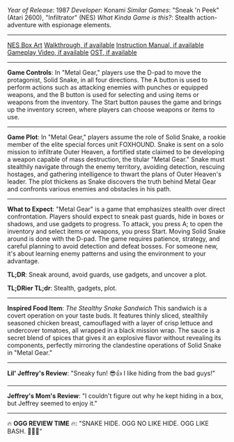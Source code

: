 *Year of Release*: 1987
*Developer*: Konami
*Similar Games*: "Sneak 'n Peek" (Atari 2600), "Infiltrator" (NES)
*What Kinda Game is this?*: Stealth action-adventure with espionage elements.

---
[NES Box Art](https://www.google.com/search?tbm=isch&q=NES+Box+Art+Metal+Gear) 
[Walkthrough, if available](https://www.google.com/search?q=Walkthrough+Metal+Gear+NES)
[Instruction Manual, if available](https://www.google.com/search?q=NES+Instruction+Manual+Metal+Gear)
[Gameplay Video, if available](https://www.youtube.com/results?search_query=gameplay+NES+Metal+Gear) 
[OST, if available](https://www.youtube.com/results?search_query=gameplay+NES+Metal+Gear+OST)

- - -
**Game Controls**:
In "Metal Gear," players use the D-pad to move the protagonist, Solid Snake, in all four directions. The A button is used to perform actions such as attacking enemies with punches or equipped weapons, and the B button is used for selecting and using items or weapons from the inventory. The Start button pauses the game and brings up the inventory screen, where players can choose weapons or items to use.

- - -
**Game Plot**: 
In "Metal Gear," players assume the role of Solid Snake, a rookie member of the elite special forces unit FOXHOUND. Snake is sent on a solo mission to infiltrate Outer Heaven, a fortified state claimed to be developing a weapon capable of mass destruction, the titular "Metal Gear." Snake must stealthily navigate through the enemy territory, avoiding detection, rescuing hostages, and gathering intelligence to thwart the plans of Outer Heaven's leader. The plot thickens as Snake discovers the truth behind Metal Gear and confronts various enemies and obstacles in his path.

- - -
**What to Expect**: 
"Metal Gear" is a game that emphasizes stealth over direct confrontation. Players should expect to sneak past guards, hide in boxes or shadows, and use gadgets to progress. To attack, you press A; to open the inventory and select items or weapons, you press Start. Moving Solid Snake around is done with the D-pad. The game requires patience, strategy, and careful planning to avoid detection and defeat bosses. For someone new, it's about learning enemy patterns and using the environment to your advantage.

**TL;DR**:
Sneak around, avoid guards, use gadgets, and uncover a plot.

**TL;DRier TL;dr**: 
Stealth, gadgets, plot.

---
**Inspired Food Item**: *The Stealthy Snake Sandwich*
This sandwich is a covert operation on your taste buds. It features thinly sliced, stealthily seasoned chicken breast, camouflaged with a layer of crisp lettuce and undercover tomatoes, all wrapped in a black mission wrap. The sauce is a secret blend of spices that gives it an explosive flavor without revealing its components, perfectly mirroring the clandestine operations of Solid Snake in "Metal Gear."

---
**Lil' Jeffrey's Review**: "Sneaky fun! 😎👍 I like hiding from the bad guys!"

---
**Jeffrey's Mom's Review**: "I couldn't figure out why he kept hiding in a box, but Jeffrey seemed to enjoy it."

---
🔥 **OGG REVIEW TIME** 🔥: "SNAKE HIDE. OGG NO LIKE HIDE. OGG LIKE BASH. 🤷‍♂️🔥"